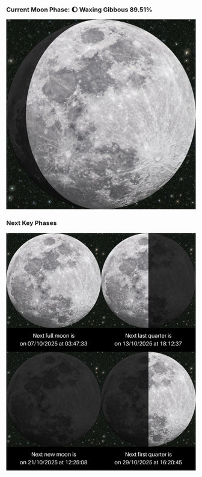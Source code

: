 ### Current Moon Phase: 🌔 Waxing Gibbous 89.51%
![Moon Phase](moonphase.png)
### Next Key Phases
![Gallery](gallery.png)